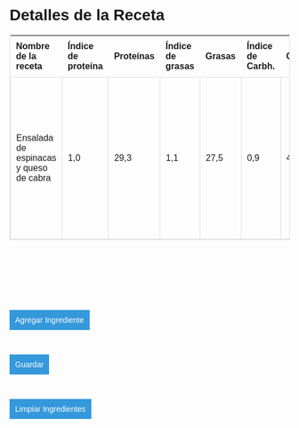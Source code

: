 
<html lang="es">
<head>
  <meta charset="UTF-8">
  <meta name="viewport" content="width=device-width, initial-scale=1.0">
  <title>Receta</title>
  <style>
    body {
      font-family: Arial, sans-serif;
      margin: 20px;
    }
    table {
      width: 100%;
      margin-bottom: 20px;
    }
    table, th, td {
      border: 1px solid #ddd;
    }
    th, td {
      padding: 10px;
      text-align: left;
    }
    th {
      font-weight: bold;
      border: none;
      background: none;
    }
    textarea, input {
      font-family: Arial, sans-serif;
      border: none;
      background: none;
      outline: none;
      font-size: 1em;
      margin-top: 10px;
    }
    textarea {
      resize: none;
      font-size: 1.5em;
      font-weight: bold;
      width: 100%;
      
    }
    .icon-pencil, .icon-trash {
      width: 16px;
      height: 20px;
      cursor: pointer;
      display: inline-block;
      vertical-align: middle;
    }
    .icon-pencil {
      background: url('https://www.svgrepo.com/show/359598/pencil.svg') center/contain no-repeat;
    }
    .icon-trash {
      background: url('https://www.svgrepo.com/show/359065/remove.svg') center/contain no-repeat;
    }
    button {
      border: none;
      padding: 10px;
      background-color: #3498db;
      color: #fff;
      cursor: pointer;
      font-size:14px;
      margin-top: 30px;
    }
  </style>
</head>
<body>
  <h1>Detalles de la Receta</h1>

  <!-- Tabla con la información de la receta -->
  <table id="tablaReceta">
    <tr>
      <th>Nombre de la receta</th>
      <th>Índice de proteína</th>
      <th>Proteínas</th>
      <th>Índice de grasas</th>
      <th>Grasas</th>
      <th>Índice de Carbh.</th>
      <th>Carbh</th>
      <th>Kcal</th>
      <th>Ingredientes</th>
    </tr>
    <tr>
      <td id="tituloReceta" contenteditable="false">Ensalada de espinacas y queso de cabra</td>
      <td contenteditable="false">1,0</td>
      <td contenteditable="false">29,3</td>
      <td contenteditable="false">1,1</td>
      <td contenteditable="false">27,5</td>
      <td contenteditable="false">0,9</td>
      <td contenteditable="false">42,2</td>
      <td contenteditable="false">522,1</td>
      <td id="ingredientesReceta" contenteditable="false">150g Queso de cabra, 30g espinacas, 100g patatas cocidas, 10g nueces, 5g Aceite de Oliva Virgen Extra, 1 Tomate, 0,5 Manzana, 10g Vinagre Balsámico de Módena</td>
    </tr>
  </table>

  <!-- Área de edición -->
 <div id="edicionTitulo">
  <textarea id="tituloEditable" style="width: 90%; overflow: hidden;text-overflow: ellipsis; box-sizing: border-box; resize: none; font-size: 1.5em; font-weight: bold;" oninput="ajustarAltura(this)"></textarea>
</div>

  <!-- Cantidades e Ingredientes -->
  <div id="edicionIngredientes">
    <!-- Aquí se añadirán los campos de edición dinámicamente -->
  </div>

  <!-- Botón de agregar campo de edición -->
  <button onclick="agregarCampoEdicion()">Agregar Ingrediente</button>

  <!-- Botón de guardar -->
  <button onclick="guardarEdicion()">Guardar</button>
  
  
  <!-- Botón de guardar nueva receta -->
<button onclick="limpiarDatosTituloIngredientes()">Limpiar Ingredientes</button>

  <script>
    function ajustarAltura(elemento) {
  elemento.style.height = 'auto';
  elemento.style.height = (elemento.scrollHeight) + 'px';
}
  
    // Llenar el textarea con el valor inicial de la tabla
    const tituloReceta = document.getElementById('tituloReceta');
    const tituloEditable = document.getElementById('tituloEditable');
    tituloEditable.value = tituloReceta.innerText;

    // Obtener las cantidades e ingredientes de la columna 9
    const ingredientesReceta = document.getElementById('ingredientesReceta');
    const cantidadesIngredientes = ingredientesReceta.innerText.split(', ');

    // Llenar la sección de edición con las cantidades e ingredientes
  const seccionIngredientes = document.getElementById('edicionIngredientes');
  cantidadesIngredientes.forEach((item, index) => {
    const [cantidad, ...resto] = item.split(' ');
    const ingrediente = resto.join(' '); // Unir las palabras del ingrediente
    agregarCampoEdicion(cantidad, ingrediente);
    });

    function hacerEditable(id) {
      const elemento = document.getElementById(id);
      elemento.removeAttribute('readonly');
      elemento.focus();
    }

    

    function guardar(elemento, columna) {
      // Aquí puedes escribir el código para guardar el dato editado.
      if (columna === 'titulo') {
        const tituloReceta = document.getElementById('tituloReceta');
        tituloReceta.innerText = elemento.value;
      } else if (columna === 'ingredientes') {
        alert(`Dato "${elemento.value}" guardado correctamente.`);
        const ingredientesReceta = document.getElementById('ingredientesReceta');
        ingredientesReceta.innerText = elemento.value;
      }
    }

    function agregarCampoEdicion(cantidad = '', ingrediente = '') {
      const nuevoCampo = document.createElement('div');
      nuevoCampo.className = 'editable';

      const inputCantidad = document.createElement('input');
      inputCantidad.type = 'text';
      inputCantidad.value = cantidad;
      inputCantidad.style.width = '15%'; // Estilo específico para cantidades

      const inputIngrediente = document.createElement('input');
      inputIngrediente.type = 'text';
      inputIngrediente.value = ingrediente;
      inputIngrediente.style.width = '75%'; // Estilo específico para ingredientes

      const iconPencil = document.createElement('div');
      iconPencil.className = 'icon-pencil';
      iconPencil.onclick = function () {
        hacerEditable(inputCantidad.id);
        hacerEditable(inputIngrediente.id);
      };

      const iconTrash = document.createElement('div');
      iconTrash.className = 'icon-trash';
      iconTrash.onclick = function () {
        seccionIngredientes.removeChild(nuevoCampo);
      };

      nuevoCampo.appendChild(iconTrash);
      nuevoCampo.appendChild(inputCantidad);
      nuevoCampo.appendChild(inputIngrediente);
      
      

      seccionIngredientes.appendChild(nuevoCampo);

      
    }

   function guardarEdicion() {
  // Obtener la tabla
  const tablaReceta = document.getElementById('tablaReceta');

  // Obtener el título editable y la cadena de cantidades e ingredientes
  const tituloEditable = document.getElementById('tituloEditable').value.trim();
  let cantidadesIngredientes = '';

  const camposEdicion = document.querySelectorAll('.editable');
  camposEdicion.forEach(campo => {
    const inputCantidad = campo.querySelector('input:nth-child(2)');
    const inputIngrediente = campo.querySelector('input:nth-child(3)');

    if (inputCantidad.value.trim() !== '' && inputIngrediente.value.trim() !== '') {
      cantidadesIngredientes += `${inputCantidad.value.trim()} ${inputIngrediente.value.trim()}, `;
    }
  });

  // Eliminar la última coma y espacio
  cantidadesIngredientes = cantidadesIngredientes.slice(0, -2);

  // Buscar la fila correspondiente al título editable
  let filaEncontrada = null;
  for (let i = 1; i < tablaReceta.rows.length; i++) {
    const tituloFila = tablaReceta.rows[i].cells[0].innerText.trim();
    if (tituloFila === tituloEditable) {
      filaEncontrada = tablaReceta.rows[i];
      break;
    }
  }

  // Si se encuentra la fila, actualizar los datos
  if (filaEncontrada) {
    filaEncontrada.cells[0].innerText = tituloEditable; // Actualizar título

    // Actualizar la cadena de cantidades e ingredientes en la última celda
    filaEncontrada.cells[8].innerText = cantidadesIngredientes;
  } else {
    // Si no se encuentra la fila, mostrar un cuadro de diálogo
if (!filaEncontrada) {
  const confirmacion = window.confirm('¿Desea guardar una nueva receta?');
  if (confirmacion) {
    // Si el usuario elige guardar nueva receta, llamar a la función correspondiente
    guardarNuevaReceta();
    return; // Salir de la función para evitar la limpieza del área de edición
  } else {
    // Si el usuario elige cancelar, puedes realizar alguna acción adicional o simplemente salir
    return;
  }
}
  }

  // Si se encuentra la fila, preguntar si se desea sobrescribir la receta
if (filaEncontrada) {
  const confirmacion = window.confirm('¿Desea sobrescribir la receta existente con este título?');
  if (confirmacion) {
    // Si el usuario elige sobrescribir, actualizar los datos
    filaEncontrada.cells[0].innerText = tituloEditable; // Actualizar título
    filaEncontrada.cells[8].innerText = cantidadesIngredientes; // Actualizar cantidades e ingredientes
  } else {
    // Si el usuario elige no sobrescribir, abortar la función
    return;
  }
}
}

function limpiarDatosTituloIngredientes() {
   // Limpiar el área de edición del título y los ingredientes
  document.getElementById('tituloEditable').value = 'Escribe aquí el nombre de tu receta...';
  document.getElementById('ingredientesReceta').value = '';

  // Limpiar los campos editables individuales
  const camposEdicion = document.querySelectorAll('.editable');
  camposEdicion.forEach(campo => {
    const inputCantidad = campo.querySelector('input:nth-child(2)');
    const inputIngrediente = campo.querySelector('input:nth-child(3)');

    inputCantidad.value = '';
    inputIngrediente.value = '';
  });
}

function guardarNuevaReceta() {
  // Obtener la tabla
  const tablaReceta = document.getElementById('tablaReceta');

  // Crear una nueva fila
  const nuevaFila = tablaReceta.insertRow(tablaReceta.rows.length);

  // Insertar celdas en la nueva fila
  for (let i = 0; i < 9; i++) {
    const nuevaCelda = nuevaFila.insertCell(i);

    if (i === 0) {
      // Si es la primera celda (título), tomar el valor del campo de edición
      nuevaCelda.innerText = document.getElementById('tituloEditable').value;
    } else if (i === 8) {
      // Si es la última celda (ingredientes), construir la cadena de cantidades e ingredientes
      let cantidadesIngredientes = '';
      const camposEdicion = document.querySelectorAll('.editable');

      camposEdicion.forEach(campo => {
        const inputCantidad = campo.querySelector('input:nth-child(2)');
        const inputIngrediente = campo.querySelector('input:nth-child(3)');

        if (inputCantidad.value.trim() !== '' && inputIngrediente.value.trim() !== '') {
          cantidadesIngredientes += `${inputCantidad.value.trim()} ${inputIngrediente.value.trim()}, `;
        }
      });

      // Eliminar la última coma y espacio
      cantidadesIngredientes = cantidadesIngredientes.slice(0, -2);

      // Asignar la cadena de cantidades e ingredientes a la nueva celda
      nuevaCelda.innerText = cantidadesIngredientes;
    } 
  }

 

 
 
}



  </script>
</body>
</html>
